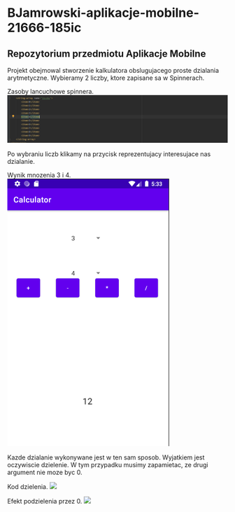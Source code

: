 # BJamrowski-aplikacje-mobilne-21666-185ic
## Repozytorium przedmiotu Aplikacje Mobilne

Projekt obejmowal stworzenie kalkulatora obslugujacego proste dzialania arytmetyczne.
Wybieramy 2 liczby, ktore zapisane sa w Spinnerach.

Zasoby lancuchowe spinnera.
![](./photos/1.png)

Po wybraniu liczb klikamy na przycisk reprezentujacy interesujace nas dzialanie.

Wynik mnozenia 3 i 4.
![](./photos/2.png)

Kazde dzialanie wykonywane jest w ten sam sposob. Wyjatkiem jest oczywiscie dzielenie.
W tym przypadku musimy zapamietac, ze drugi argument nie moze byc 0.

Kod dzielenia.
![](.photos/3.png)

Efekt podzielenia przez 0.
![](.photos/4.png)
